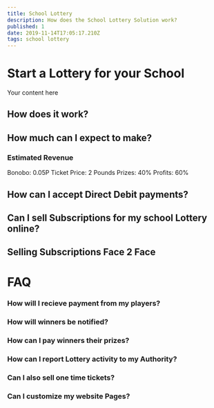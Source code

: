 ```yaml
---
title: School Lottery
description: How does the School Lottery Solution work?
published: 1
date: 2019-11-14T17:05:17.210Z
tags: school lottery
---
```


# Start a Lottery for your School
Your content here

## How does it work?




## How much can I expect to make?


### Estimated Revenue
Bonobo: 0.05P
Ticket Price: 2 Pounds
Prizes: 40%
Profits: 60%


## How can I accept Direct Debit payments?




## Can I sell Subscriptions for my school Lottery online?


## Selling Subscriptions Face 2 Face





# FAQ


### How will I recieve payment from my players?
### How will winners be notified?
### How can I pay winners their prizes?
### How can I report Lottery activity to my Authority?
### Can I also sell one time tickets?
### Can I customize my website Pages?
